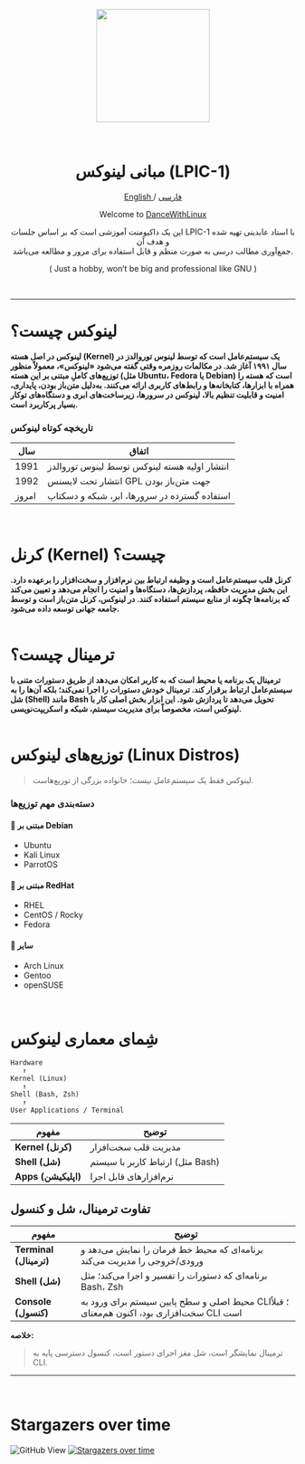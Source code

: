 <p align="center">
  <a href="https://github.com/RealCuf/VCG-Script" target="_blank" rel="noopener noreferrer">
    <picture>
      <img width="200" height=auto src="https://i.ibb.co/6RG40RbW/R-2-removebg-preview.png">
    </picture>
  </a>
</p>
<br>
<h1 align="center"/>مبانی لینوکس (LPIC-1)</h1>

<p align="center">
	<a href="./README.md">
	English
	</a>
	/
	<a href="./README-fa.md">
	فارسی
	</a>

</p>

<p align="center">
Welcome to <a href="https://github.com/RealCuf/DanceWithLinux">DanceWithLinux</a>
</p>

<p align="center">این یک داکیومنت آموزشی است که بر اساس جلسات LPIC-1 با استاد عابدینی تهیه شده و هدف آن <br> جمع‌آوری مطالب درسی به صورت منظم و قابل استفاده برای مرور و مطالعه می‌باشد.</p>
<p align="center">( Just a hobby, won’t be big and professional like GNU )</p>
<br>
<hr>

# لینوکس چیست؟

**لینوکس در اصل هسته (Kernel) یک سیستم‌عامل است که توسط لینوس توروالدز در سال ۱۹۹۱ آغاز شد. در مکالمات روزمره وقتی گفته می‌شود «لینوکس»، معمولاً منظور توزیع‌های کاملِ مبتنی بر این هسته (مثل Ubuntu، Fedora یا Debian) است که هسته را همراه با ابزارها، کتابخانه‌ها و رابط‌های کاربری ارائه می‌کنند. به‌دلیل متن‌باز بودن، پایداری، امنیت و قابلیت تنظیم بالا، لینوکس در سرورها، زیرساخت‌های ابری و دستگاه‌های توکار بسیار پرکاربرد است.**

### تاریخچه کوتاه لینوکس

| سال   | اتفاق                                          |
| ----- | ---------------------------------------------- |
| 1991  | انتشار اولیه هسته لینوکس توسط لینوس توروالدز |
| 1992  | انتشار تحت لایسنس GPL جهت متن‌باز بودن         |
| امروز | استفاده گسترده در سرورها، ابر، شبکه و دسکتاپ   |
<br>


# کرنل (Kernel) چیست؟

**کرنل قلب سیستم‌عامل است و وظیفه ارتباط بین نرم‌افزار و سخت‌افزار را برعهده دارد. این بخش مدیریت حافظه، پردازش‌ها، دستگاه‌ها و امنیت را انجام می‌دهد و تعیین می‌کند که برنامه‌ها چگونه از منابع سیستم استفاده کنند. در لینوکس، کرنل متن‌باز است و توسط جامعه جهانی توسعه داده می‌شود.**
<br>
<br>

# ترمینال چیست؟

**ترمینال یک برنامه یا محیط است که به کاربر امکان می‌دهد از طریق دستورات متنی با سیستم‌عامل ارتباط برقرار کند. ترمینال خودش دستورات را اجرا نمی‌کند؛ بلکه آن‌ها را به **شل (Shell)** مانند Bash تحویل می‌دهد تا پردازش شود. این ابزار بخش اصلی کار با لینوکس است، مخصوصاً برای مدیریت سیستم، شبکه و اسکریپت‌نویسی.**
<br>
<br>


# توزیع‌های لینوکس (Linux Distros)

> لینوکس فقط یک سیستم‌عامل نیست؛ خانواده بزرگی از توزیع‌هاست.

### دسته‌بندی مهم توزیع‌ها


#### 🔹 مبتنی بر Debian

* Ubuntu
* Kali Linux
* ParrotOS
#### 🔹 مبتنی بر RedHat

* RHEL
* CentOS / Rocky
* Fedora
#### 🔹 سایر

* Arch Linux
* Gentoo
* openSUSE

<br>


# شِمای معماری لینوکس

```
Hardware
   ↑
Kernel (Linux)
   ↑
Shell (Bash, Zsh)
   ↑
User Applications / Terminal
```
| مفهوم                  | توضیح                                                                                      |
| ---------------------- | ------------------------------------------------------------------------------------------ |
| **Kernel (کرنل)** | مدیریت قلب سخت‌افزار                |
| **Shell (شل)**         | ارتباط کاربر با سیستم (مثل Bash)                               |
| **Apps (اپلیکیشن)**    | نرم‌افزارهای قابل اجرا |



## تفاوت ترمینال، شل و کنسول

| مفهوم                  | توضیح                                                                                      |
| ---------------------- | ------------------------------------------------------------------------------------------ |
| **Terminal (ترمینال)** | برنامه‌ای که محیط خط فرمان را نمایش می‌دهد و ورودی/خروجی را مدیریت می‌کند                  |
| **Shell (شل)**         | برنامه‌ای که دستورات را تفسیر و اجرا می‌کند؛ مثل Bash، Zsh                                 |
| **Console (کنسول)**    | محیط اصلی و سطح پایین سیستم برای ورود به CLI؛ قبلاً سخت‌افزاری بود، اکنون هم‌معنای CLI است |

**خلاصه:**

> ترمینال نمایشگر است، شل مغز اجرای دستور است، کنسول دسترسی پایه به CLI.

---

<br>

# Stargazers over time
![GitHub View](https://views.whatilearened.today/views/github/RealCuf/DanceWithLinux.svg)
[![Stargazers over time](https://starchart.cc/RealCuf/DanceWithLinux.svg?variant=adaptive)](https://starchart.cc/RealCuf/DanceWithLinux)
